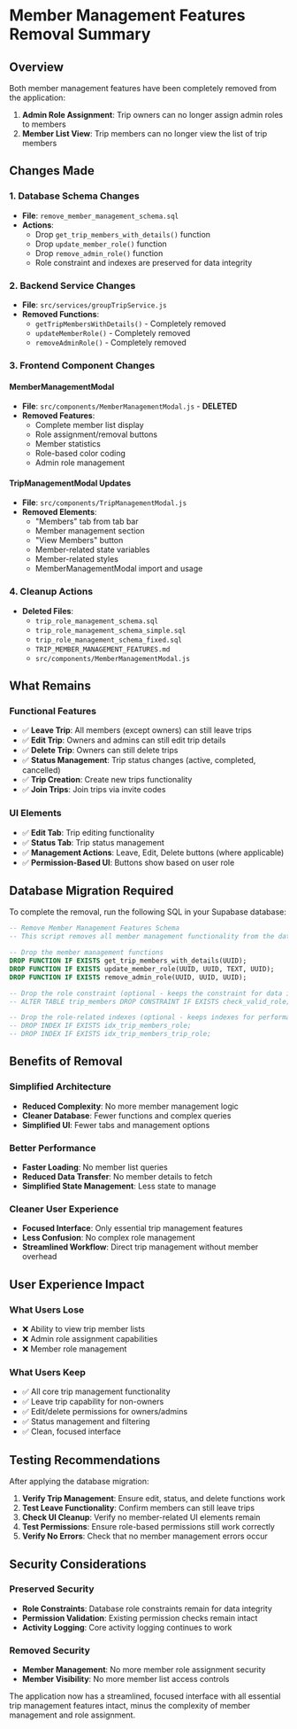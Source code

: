 # Member Management Features Removal Summary

## Overview
Both member management features have been completely removed from the application:

1. **Admin Role Assignment**: Trip owners can no longer assign admin roles to members
2. **Member List View**: Trip members can no longer view the list of trip members

## Changes Made

### 1. Database Schema Changes
- **File**: `remove_member_management_schema.sql`
- **Actions**:
  - Drop `get_trip_members_with_details()` function
  - Drop `update_member_role()` function
  - Drop `remove_admin_role()` function
  - Role constraint and indexes are preserved for data integrity

### 2. Backend Service Changes
- **File**: `src/services/groupTripService.js`
- **Removed Functions**:
  - `getTripMembersWithDetails()` - Completely removed
  - `updateMemberRole()` - Completely removed
  - `removeAdminRole()` - Completely removed

### 3. Frontend Component Changes

#### MemberManagementModal
- **File**: `src/components/MemberManagementModal.js` - **DELETED**
- **Removed Features**:
  - Complete member list display
  - Role assignment/removal buttons
  - Member statistics
  - Role-based color coding
  - Admin role management

#### TripManagementModal Updates
- **File**: `src/components/TripManagementModal.js`
- **Removed Elements**:
  - "Members" tab from tab bar
  - Member management section
  - "View Members" button
  - Member-related state variables
  - Member-related styles
  - MemberManagementModal import and usage

### 4. Cleanup Actions
- **Deleted Files**:
  - `trip_role_management_schema.sql`
  - `trip_role_management_schema_simple.sql`
  - `trip_role_management_schema_fixed.sql`
  - `TRIP_MEMBER_MANAGEMENT_FEATURES.md`
  - `src/components/MemberManagementModal.js`

## What Remains

### Functional Features
- ✅ **Leave Trip**: All members (except owners) can still leave trips
- ✅ **Edit Trip**: Owners and admins can still edit trip details
- ✅ **Delete Trip**: Owners can still delete trips
- ✅ **Status Management**: Trip status changes (active, completed, cancelled)
- ✅ **Trip Creation**: Create new trips functionality
- ✅ **Join Trips**: Join trips via invite codes

### UI Elements
- ✅ **Edit Tab**: Trip editing functionality
- ✅ **Status Tab**: Trip status management
- ✅ **Management Actions**: Leave, Edit, Delete buttons (where applicable)
- ✅ **Permission-Based UI**: Buttons show based on user role

## Database Migration Required

To complete the removal, run the following SQL in your Supabase database:

```sql
-- Remove Member Management Features Schema
-- This script removes all member management functionality from the database

-- Drop the member management functions
DROP FUNCTION IF EXISTS get_trip_members_with_details(UUID);
DROP FUNCTION IF EXISTS update_member_role(UUID, UUID, TEXT, UUID);
DROP FUNCTION IF EXISTS remove_admin_role(UUID, UUID, UUID);

-- Drop the role constraint (optional - keeps the constraint for data integrity)
-- ALTER TABLE trip_members DROP CONSTRAINT IF EXISTS check_valid_role;

-- Drop the role-related indexes (optional - keeps indexes for performance)
-- DROP INDEX IF EXISTS idx_trip_members_role;
-- DROP INDEX IF EXISTS idx_trip_members_trip_role;
```

## Benefits of Removal

### Simplified Architecture
- **Reduced Complexity**: No more member management logic
- **Cleaner Database**: Fewer functions and complex queries
- **Simplified UI**: Fewer tabs and management options

### Better Performance
- **Faster Loading**: No member list queries
- **Reduced Data Transfer**: No member details to fetch
- **Simplified State Management**: Less state to manage

### Cleaner User Experience
- **Focused Interface**: Only essential trip management features
- **Less Confusion**: No complex role management
- **Streamlined Workflow**: Direct trip management without member overhead

## User Experience Impact

### What Users Lose
- ❌ Ability to view trip member lists
- ❌ Admin role assignment capabilities
- ❌ Member role management

### What Users Keep
- ✅ All core trip management functionality
- ✅ Leave trip capability for non-owners
- ✅ Edit/delete permissions for owners/admins
- ✅ Status management and filtering
- ✅ Clean, focused interface

## Testing Recommendations

After applying the database migration:

1. **Verify Trip Management**: Ensure edit, status, and delete functions work
2. **Test Leave Functionality**: Confirm members can still leave trips
3. **Check UI Cleanup**: Verify no member-related UI elements remain
4. **Test Permissions**: Ensure role-based permissions still work correctly
5. **Verify No Errors**: Check that no member management errors occur

## Security Considerations

### Preserved Security
- **Role Constraints**: Database role constraints remain for data integrity
- **Permission Validation**: Existing permission checks remain intact
- **Activity Logging**: Core activity logging continues to work

### Removed Security
- **Member Management**: No more member role assignment security
- **Member Visibility**: No more member list access controls

The application now has a streamlined, focused interface with all essential trip management features intact, minus the complexity of member management and role assignment.
